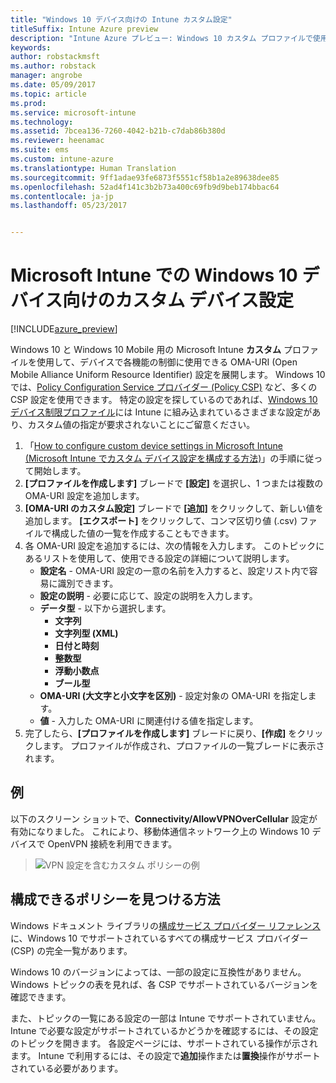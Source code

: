 ```yaml
---
title: "Windows 10 デバイス向けの Intune カスタム設定"
titleSuffix: Intune Azure preview
description: "Intune Azure プレビュー: Windows 10 カスタム プロファイルで使用できる設定について説明します。"
keywords: 
author: robstackmsft
ms.author: robstack
manager: angrobe
ms.date: 05/09/2017
ms.topic: article
ms.prod: 
ms.service: microsoft-intune
ms.technology: 
ms.assetid: 7bcea136-7260-4042-b21b-c7dab86b380d
ms.reviewer: heenamac
ms.suite: ems
ms.custom: intune-azure
ms.translationtype: Human Translation
ms.sourcegitcommit: 9ff1adae93fe6873f5551cf58b1a2e89638dee85
ms.openlocfilehash: 52ad4f141c3b2b73a400c69fb9d9beb174bbac64
ms.contentlocale: ja-jp
ms.lasthandoff: 05/23/2017


---
```


# <a name="custom-device-settings-for-windows-10-devices-in-microsoft-intune"></a>Microsoft Intune での Windows 10 デバイス向けのカスタム デバイス設定

[!INCLUDE[azure_preview](./includes/azure_preview.md)]

 Windows 10 と Windows 10 Mobile 用の Microsoft Intune **カスタム** プロファイルを使用して、デバイスで各機能の制御に使用できる OMA-URI (Open Mobile Alliance Uniform Resource Identifier) 設定を展開します。 Windows 10 では、[Policy Configuration Service プロバイダー (Policy CSP)](https://technet.microsoft.com/itpro/windows/manage/how-it-pros-can-use-configuration-service-providers) など、多くの CSP 設定を使用できます。
特定の設定を探しているのであれば、[Windows 10 デバイス制限プロファイル](device-restrictions-windows-10.md)には Intune に組み込まれているさまざまな設定があり、カスタム値の指定が要求されないことにご留意ください。

1. 「[How to configure custom device settings in Microsoft Intune (Microsoft Intune でカスタム デバイス設定を構成する方法)](custom-settings-configure.md)」の手順に従って開始します。
2. **[プロファイルを作成します]** ブレードで **[設定]** を選択し、1 つまたは複数の OMA-URI 設定を追加します。
3. **[OMA-URI のカスタム設定]** ブレードで **[追加]** をクリックして、新しい値を追加します。 **[エクスポート]** をクリックして、コンマ区切り値 (.csv) ファイルで構成した値の一覧を作成することもできます。
4. 各 OMA-URI 設定を追加するには、次の情報を入力します。 このトピックにあるリストを使用して、使用できる設定の詳細について説明します。
    - **設定名** - OMA-URI 設定の一意の名前を入力すると、設定リスト内で容易に識別できます。
    - **設定の説明** - 必要に応じて、設定の説明を入力します。
    - **データ型** - 以下から選択します。
        - **文字列**
        - **文字列型 (XML)**
        - **日付と時刻**
        - **整数型**
        - **浮動小数点**
        - **ブール型**
    - **OMA-URI (大文字と小文字を区別)** - 設定対象の OMA-URI を指定します。
    - **値** - 入力した OMA-URI に関連付ける値を指定します。
5. 完了したら、**[プロファイルを作成します]** ブレードに戻り、**[作成]** をクリックします。
プロファイルが作成され、プロファイルの一覧ブレードに表示されます。

## <a name="example"></a>例
以下のスクリーン ショットで、**Connectivity/AllowVPNOverCellular** 設定が有効になりました。 これにより、移動体通信ネットワーク上の Windows 10 デバイスで OpenVPN 接続を利用できます。

> ![VPN 設定を含むカスタム ポリシーの例](./media/custom-policy-example.png)


## <a name="how-to-find-the-policies-you-can-configure"></a>構成できるポリシーを見つける方法

Windows ドキュメント ライブラリの[構成サービス プロバイダー リファレンス](https://msdn.microsoft.com/windows/hardware/commercialize/customize/mdm/configuration-service-provider-reference)に、Windows 10 でサポートされているすべての構成サービス プロバイダー (CSP) の完全一覧があります。

Windows 10 のバージョンによっては、一部の設定に互換性がありません。 Windows トピックの表を見れば、各 CSP でサポートされているバージョンを確認できます。

また、トピックの一覧にある設定の一部は Intune でサポートされていません。 Intune で必要な設定がサポートされているかどうかを確認するには、その設定のトピックを開きます。 各設定ページには、サポートされている操作が示されます。 Intune で利用するには、その設定で**追加**操作または**置換**操作がサポートされている必要があります。



